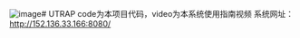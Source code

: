 ![image](https://github.com/user-attachments/assets/f482f45c-576e-4b0d-a727-5f8701f4cf58)# UTRAP
code为本项目代码，video为本系统使用指南视频
系统网址：http://152.136.33.166:8080/
